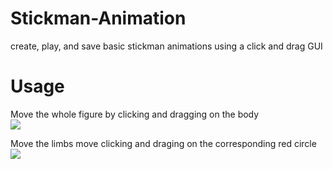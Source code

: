# Stickman-Animation
create, play, and save basic stickman animations using a click and drag GUI

# Usage

Move the whole figure by clicking and dragging on the body  
![](https://github.com/vishal-chandra/Stickman-Animation/blob/master/Animation/res/help/bodyMove.gif)

Move the limbs move clicking and draging on the corresponding red circle  
![](https://github.com/vishal-chandra/Stickman-Animation/blob/master/Animation/res/help/limbMove.gif)
